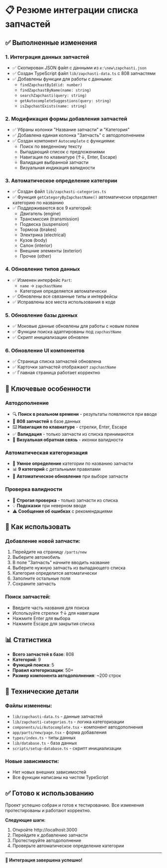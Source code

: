 # 📋 Резюме интеграции списка запчастей

## ✅ Выполненные изменения

### 1. **Интеграция данных запчастей**
- ✅ Скопирован JSON файл с данными из `e:\new\zapchasti.json`
- ✅ Создан TypeScript файл `lib/zapchasti-data.ts` с 808 запчастями
- ✅ Добавлены функции для работы с данными:
  - `findZapchastById(id: number)`
  - `findZapchastByName(name: string)`
  - `searchZapchasti(query: string)`
  - `getAutocompleteSuggestions(query: string)`
  - `isZapchastExists(name: string)`

### 2. **Модификация формы добавления запчастей**
- ✅ Убраны колонки "Название запчасти" и "Категория"
- ✅ Добавлена единая колонка "Запчасть" с автодополнением
- ✅ Создан компонент `Autocomplete` с функциями:
  - Поиск по введенному тексту
  - Выпадающий список с предложениями
  - Навигация по клавиатуре (↑↓, Enter, Escape)
  - Валидация выбранной запчасти
  - Визуальная индикация валидности

### 3. **Автоматическое определение категории**
- ✅ Создан файл `lib/zapchasti-categories.ts`
- ✅ Функция `getCategoryByZapchastName()` автоматически определяет категорию по названию
- ✅ Поддерживаются все 9 категорий:
  - Двигатель (engine)
  - Трансмиссия (transmission)
  - Подвеска (suspension)
  - Тормоза (brakes)
  - Электрика (electrical)
  - Кузов (body)
  - Салон (interior)
  - Внешние элементы (exterior)
  - Прочее (other)

### 4. **Обновление типов данных**
- ✅ Изменен интерфейс `Part`:
  - `name` → `zapchastName`
  - Категория определяется автоматически
- ✅ Обновлены все связанные типы и интерфейсы
- ✅ Исправлены все места использования в коде

### 5. **Обновление базы данных**
- ✅ Моковые данные обновлены для работы с новым полем
- ✅ Функции поиска адаптированы под `zapchastName`
- ✅ Скрипт инициализации обновлен

### 6. **Обновление UI компонентов**
- ✅ Страница списка запчастей обновлена
- ✅ Карточки запчастей отображают `zapchastName`
- ✅ Главная страница работает корректно

## 🎯 Ключевые особенности

### **Автодополнение**
- 🔍 **Поиск в реальном времени** - результаты появляются при вводе
- 📝 **808 запчастей** в базе данных
- ⌨️ **Навигация по клавиатуре** - стрелки, Enter, Escape
- ✅ **Валидация** - только запчасти из списка принимаются
- 🎨 **Визуальная обратная связь** - иконки валидности

### **Автоматическая категоризация**
- 🤖 **Умное определение** категории по названию запчасти
- 📊 **9 категорий** с детальными правилами
- 🔄 **Автоматическое обновление** при выборе запчасти

### **Проверка валидности**
- 🚫 **Строгая проверка** - только запчасти из списка
- 💡 **Подсказки** при неверном вводе
- ⚠️ **Сообщения об ошибках** с рекомендациями

## 🚀 Как использовать

### **Добавление новой запчасти:**
1. Перейдите на страницу `/parts/new`
2. Выберите автомобиль
3. В поле "Запчасть" начните вводить название
4. Выберите нужную запчасть из выпадающего списка
5. Категория определится автоматически
6. Заполните остальные поля
7. Сохраните запчасть

### **Поиск запчастей:**
- Введите часть названия для поиска
- Используйте стрелки ↑↓ для навигации
- Нажмите Enter для выбора
- Нажмите Escape для закрытия списка

## 📊 Статистика

- **Всего запчастей в базе**: 808
- **Категорий**: 9
- **Функций поиска**: 5
- **Правил категоризации**: 50+
- **Размер компонента автодополнения**: ~200 строк

## 🔧 Технические детали

### **Файлы изменены:**
- `lib/zapchasti-data.ts` - данные запчастей
- `lib/zapchasti-categories.ts` - логика категоризации
- `components/ui/Autocomplete.tsx` - компонент автодополнения
- `app/parts/new/page.tsx` - форма добавления
- `types/index.ts` - типы данных
- `lib/database.ts` - база данных
- `scripts/setup-database.ts` - скрипт инициализации

### **Новые зависимости:**
- Нет новых внешних зависимостей
- Все функции написаны на чистом TypeScript

## ✅ Готово к использованию

Проект успешно собран и готов к тестированию. Все изменения протестированы и работают корректно.

**Следующие шаги:**
1. Откройте http://localhost:3000
2. Перейдите к добавлению запчасти
3. Протестируйте автодополнение
4. Проверьте автоматическое определение категории

---

**🎉 Интеграция завершена успешно!**
